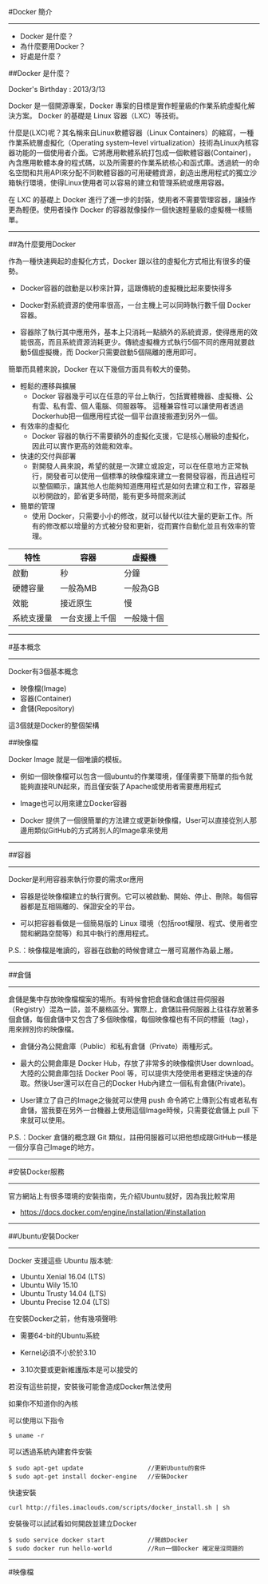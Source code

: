 #Docker 簡介

---

- Docker 是什麼？
- 為什麼要用Docker？ 
- 好處是什麼？


##Docker 是什麼？

Docker's Birthday : 2013/3/13

Docker 是一個開源專案，Docker 專案的目標是實作輕量級的作業系統虛擬化解決方案。 Docker 的基礎是 Linux 容器（LXC）等技術。

什麼是(LXC)呢？其名稱來自Linux軟體容器（Linux Containers）的縮寫，一種作業系統層虛擬化（Operating system–level virtualization）技術為Linux內核容器功能的一個使用者介面。它將應用軟體系統打包成一個軟體容器(Container)，內含應用軟體本身的程式碼，以及所需要的作業系統核心和函式庫。透過統一的命名空間和共用API來分配不同軟體容器的可用硬體資源，創造出應用程式的獨立沙箱執行環境，使得Linux使用者可以容易的建立和管理系統或應用容器。

在 LXC 的基礎上 Docker 進行了進一步的封裝，使用者不需要管理容器，讓操作更為輕便。使用者操作 Docker 的容器就像操作一個快速輕量級的虛擬機一樣簡單。


---

##為什麼要用Docker


作為一種快速興起的虛擬化方式，Docker 跟以往的虛擬化方式相比有很多的優勢。

- Docker容器的啟動是以秒來計算，這跟傳統的虛擬機比起來要快得多

- Docker對系統資源的使用率很高，一台主機上可以同時執行數千個 Docker 容器。

- 容器除了執行其中應用外，基本上只消耗一點額外的系統資源，使得應用的效能很高，而且系統資源消耗更少。傳統虛擬機方式執行5個不同的應用就要啟動5個虛擬機，而 Docker只需要啟動5個隔離的應用即可。

簡單而具體來說，Docker 在以下幾個方面具有較大的優勢。



- 輕鬆的遷移與擴展
  - Docker 容器幾乎可以在任意的平台上執行，包括實體機器、虛擬機、公有雲、私有雲、個人電腦、伺服器等。 這種兼容性可以讓使用者透過Dockerhub把一個應用程式從一個平台直接搬遷到另外一個。
- 有效率的虛擬化
  - Docker 容器的執行不需要額外的虛擬化支援，它是核心層級的虛擬化，因此可以實作更高的效能和效率。
- 快速的交付與部署
  - 對開發人員來說，希望的就是一次建立或設定，可以在任意地方正常執行，開發者可以使用一個標準的映像檔來建立一套開發容器，而且過程可以整個顯示，讓其他人也能夠知道應用程式是如何去建立和工作，容器是以秒開啟的，節省更多時間，能有更多時間來測試
- 簡單的管理
  - 使用 Docker，只需要小小的修改，就可以替代以往大量的更新工作。所有的修改都以增量的方式被分發和更新，從而實作自動化並且有效率的管理。



| 特性 | 容器 | 虛擬機 |
| ----- | ----- | ----- 
| 啟動 | 秒 | 分鐘 
| 硬體容量| 一般為MB | 一般為GB 
| 效能| 接近原生 | 慢 
|系統支援量 | 一台支援上千個 | 一般幾十個

---

#基本概念

---

Docker有3個基本概念

- 映像檔(Image)
- 容器(Container)
- 倉儲(Repository)

這3個就是Docker的整個架構

##映像檔

Docker Image 就是一個唯讀的模板。

- 例如一個映像檔可以包含一個ubuntu的作業環境，僅僅需要下簡單的指令就能夠直接RUN起來，而且僅安裝了Apache或使用者需要應用程式

- Image也可以用來建立Docker容器

- Docker 提供了一個很簡單的方法建立或更新映像檔，User可以直接從別人那邊用類似GitHub的方式將別人的Image拿來使用


---

##容器

---

Docker是利用容器來執行你要的需求or應用

- 容器是從映像檔建立的執行實例。它可以被啟動、開始、停止、刪除。每個容器都是互相隔離的、保證安全的平台。

- 可以把容器看做是一個簡易版的 Linux 環境（包括root權限、程式、使用者空間和網路空間等）和其中執行的應用程式。

P.S.：映像檔是唯讀的，容器在啟動的時候會建立一層可寫層作為最上層。

---

##倉儲

---

倉儲是集中存放映像檔檔案的場所。有時候會把倉儲和倉儲註冊伺服器（Registry）混為一談，並不嚴格區分。實際上，倉儲註冊伺服器上往往存放著多個倉儲，每個倉儲中又包含了多個映像檔，每個映像檔也有不同的標籤（tag），用來辨別你的映像檔。

- 倉儲分為公開倉庫（Public）和私有倉儲（Private）兩種形式。

- 最大的公開倉庫是 Docker Hub，存放了非常多的映像檔供User download。 大陸的公開倉庫包括 Docker Pool 等，可以提供大陸使用者更穩定快速的存取。然後User還可以在自己的Docker Hub內建立一個私有倉儲(Private)。

- User建立了自己的Image之後就可以使用 push 命令將它上傳到公有或者私有倉儲，當我要在另外一台機器上使用這個Image時候，只需要從倉儲上 pull 下來就可以使用。

P.S.：Docker 倉儲的概念跟 Git 類似，註冊伺服器可以把他想成跟GitHub一樣是一個分享自己Image的地方。

---

#安裝Docker服務

---

官方網站上有很多環境的安裝指南，先介紹Ubuntu就好，因為我比較常用

- https://docs.docker.com/engine/installation/#installation

---

##Ubuntu安裝Docker

---

Docker 支援這些 Ubuntu 版本號:

- Ubuntu Xenial 16.04 (LTS)
- Ubuntu Wily 15.10
- Ubuntu Trusty 14.04 (LTS)
- Ubuntu Precise 12.04 (LTS)

在安裝Docker之前，他有幾項聲明:

- 需要64-bit的Ubuntu系統

- Kernel必須不小於於3.10

- 3.10次要或更新維護版本是可以接受的

若沒有這些前提，安裝後可能會造成Docker無法使用

如果你不知道你的內核

可以使用以下指令

```
$ uname -r
```

可以透過系統內建套件安裝

```
$ sudo apt-get update                  //更新Ubuntu的套件
$ sudo apt-get install docker-engine   //安裝Docker
```

快速安裝

```
curl http://files.imaclouds.com/scripts/docker_install.sh | sh
```

安裝後可以試試看如何開啟並建立Docker

```
$ sudo service docker start            //開啟Docker
$ sudo docker run hello-world          //Run一個Docker 確定是沒問題的
```


---

#映像檔















